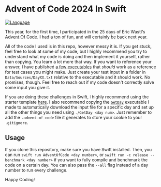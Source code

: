 # Advent of Code 2024 In Swift

[![Language](https://img.shields.io/badge/language-Swift-red.svg)](https://swift.org)

This year, for the first time, I participated in the 25 days of Eric Wastl's [Advent Of Code](https://adventofcode.com). I had a ton of fun, and will certainly be back next year.

All of the code I used is in this repo, however messy it is. If you get stuck, feel free to look at some of my code, but I highly recommend you try to understand what my code is doing and then implement it yourself, rather than copying. You learn a lot more that way.
If you want to reference your answer, I have published [a few executables](https://github.com/BruceMcRooster/aoc-2024/releases/tag/2024) that *should* work as a reference for test cases you might make. Just create your test input in a folder in `Data/Sources/DayXX.txt` relative to the executable and it should work. No promises, though. Feel free to reach out if my code doesn't correctly solve some input you give it. 

If you are doing these challenges in Swift, I highly recommend using the starter template [here](https://github.com/apple/swift-aoc-starter-example). 
I also recommend copying the [`GetDay`](/GetDay) executable I made to automatically download the input file for a specific day and set up all the other things you need using `./GetDay <day num>`. Just remember to add the `.advent-of-code` file it generates to store your cookie to your `.gitignore`.

## Usage

If you clone this repository, make sure you have Swift installed. Then, you can run `swift run AdventOfCode <day number>`, or `swift run -c release --benchmark <day number>` if you want to fully compile and benchmark the code on a certain day. You can also pass the `--all` flag instead of a day number to run every challenge.


Happy Coding!
